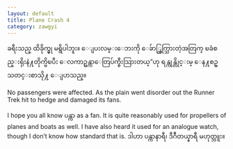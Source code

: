 ```yaml
---
layout: default
title: Plane Crash 4
category: zawgyi
---
```


<p class="my"><span class="zawgyi">ခရီးသည္ ထိခိုက္မွု မရွိပါဘူး။ ေျပးလမ္းေဘးကို ေခ်ာ္ထြက္သြားတဲ့အတြက္ ၿခံစည္းရိုးနဲ႔တိုက္မိၿပီး ေလကာဥ္ပန္ကာေတြပ်က္စီးသြားတယ္”ဟု ရန္ကုန္တိုင္းမ္ ေန႔စဥ္ သတင္းစာသို႔ ေျပာသည္။</span></p>

<p class="hide-this">No passengers were affected. As the plain went disorder out the Runner Trek hit to hedge and damaged its fans.</p>

I hope you all know <span class="zawgyi">ပန္ကာ</span> as a fan. It is quite reasonably used for propellers of planes and boats as well. I have also heard it used for an analogue watch, though I don’t know how standard that is. <span class="mm3">ဒါဟာ ပန္ကာနာရီ၊ ဒီဂ်ီတယ္နာရီ မဟုတ္ဘူး။</span>
